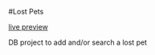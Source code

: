#Lost Pets

[live preview](https://rawgit.com/MarcVal/Lost/master/src/main/webapp/index.html)

DB project to add and/or search a lost pet